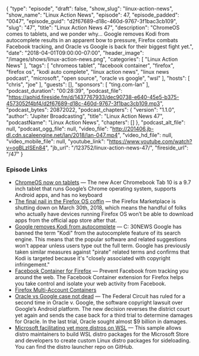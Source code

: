 {
  "type": "episode",
  "draft": false,
  "show_slug": "linux-action-news",
  "show_name": "Linux Action News",
  "episode": 47,
  "episode_padded": "0047",
  "episode_guid": "d2f67689-d18c-460d-9767-3f1bac3cb109",
  "slug": "47",
  "title": "Linux Action News 47",
  "description": "ChromeOS comes to tablets, and we ponder why... Google removes Kodi from autocomplete results in an apparent bow to pressure, Firefox combats Facebook tracking, and Oracle vs Google is back for their biggest fight yet.",
  "date": "2018-04-01T09:00:00-07:00",
  "header_image": "/images/shows/linux-action-news.png",
  "categories": [
    "Linux Action News"
  ],
  "tags": [
    "chromeos tablet",
    "facebook container",
    "firefox",
    "firefox os",
    "kodi auto complete",
    "linux action news",
    "linux news podcast",
    "microsoft",
    "open source",
    "oracle vs google",
    "wsl"
  ],
  "hosts": [
    "chris",
    "joe"
  ],
  "guests": [],
  "sponsors": [
    "ting.com-lan"
  ],
  "podcast_duration": "00:28:39",
  "podcast_file": "https://aphid.fireside.fm/d/1437767933/dec90738-e640-45e5-b375-4573052f4bf4/d2f67689-d18c-460d-9767-3f1bac3cb109.mp3",
  "podcast_bytes": 20872022,
  "podcast_chapters": {
    "version": "1.1.0",
    "author": "Jupiter Broadcasting",
    "title": "Linux Action News 47",
    "podcastName": "Linux Action News",
    "chapters": []
  },
  "podcast_alt_file": null,
  "podcast_ogg_file": null,
  "video_file": "http://201406.jb-dl.cdn.scaleengine.net/lan/2018/lan-047.mp4",
  "video_hd_file": null,
  "video_mobile_file": null,
  "youtube_link": "https://www.youtube.com/watch?v=ogBLzISEn84",
  "jb_url": "/123752/linux-action-news-47/",
  "fireside_url": "/47"
}


### Episode Links

  * [ChromeOS now on tablets](https://liliputing.com/2018/03/acers-first-chrome-os-tablet-is-coming-in-april-for-329.html "ChromeOS now on tablets") — The new Acer Chromebook Tab 10 is a 9.7 inch tablet that runs Google’s Chrome operating system, supports Android apps, and has no keyboard
  * [The final nail in the Firefox OS coffin](https://liliputing.com/2018/03/the-app-store-for-firefox-os-shuts-down-on-march-30th.html "The final nail in the Firefox OS coffin") — the Firefox Marketplace is shutting down on March 30th, 2018, which means the handful of folks who actually have devices running Firefox OS won’t be able to download apps from the official app store after that.
  * [Google removes Kodi from autocomplete](https://torrentfreak.com/google-adds-kodi-to-autocomplete-piracy-filter-180328/ "Google removes Kodi from autocomplete") — C: 30NEWS Google has banned the term "Kodi" from the autocomplete feature of its search engine. This means that the popular software and related suggestions won't appear unless users type out the full term. Google has previously taken similar measures against "pirate" related terms and confirms that Kodi is targeted because it's "closely associated with copyright infringement."
  * [Facebook Container for Firefox](https://addons.mozilla.org/en-US/firefox/addon/facebook-container/ "Facebook Container for Firefox") — Prevent Facebook from tracking you around the web. The Facebook Container extension for Firefox helps you take control and isolate your web activity from Facebook.
  * [Firefox Multi-Account Containers](https://addons.mozilla.org/en-US/firefox/addon/multi-account-containers/ "Firefox Multi-Account Containers")
  * [Oracle vs Google case not dead](https://www.theverge.com/2018/3/27/17169064/federal-circuit-oracle-v-google-third-trial-java-android "Oracle vs Google case not dead") — The Federal Circuit has ruled for a second time in Oracle v. Google, the software copyright lawsuit over Google’s Android platform. The new decision reverses the district court yet again and sends the case back for a third trial to determine damages for Oracle. In the last trial, Oracle sought almost $9 billion in damages.
  * [Microsoft facilitating yet more distros on WSL](https://blogs.msdn.microsoft.com/commandline/2018/03/26/wsl-distro-launcher/ "Microsoft facilitating yet more distros on WSL") — This sample allows distro maintainers to build WSL distro packages for the Microsoft Store and developers to create custom Linux distro packages for sideloading. You can find the distro launcher repo on GitHub.


